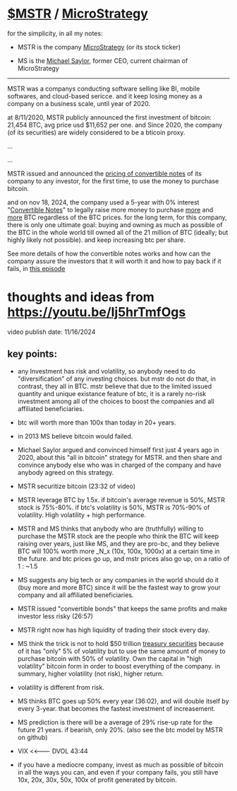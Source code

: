 # [$MSTR](https://finance.yahoo.com/quote/MSTR) / [MicroStrategy](https://www.microstrategy.com)



for the simplicity, in all my notes: 

* MSTR is the company [MicroStrategy](https://en.wikipedia.org/wiki/MicroStrategy) (or its stock ticker)

* MS is the [Michael Saylor](https://en.wikipedia.org/wiki/Michael_J._Saylor), former CEO, current chairman of MicroStrategy

----



MSTR was a companys conducting software selling like BI, mobile softwares, and cloud-based sericce. and it keep losing money as a company on a business scale, until year of 2020.



at 8/11/2020, MSTR publicly announced the first investment of bitcoin: 21,454 BTC, avg price usd $11,652 per one. and Since 2020, the company (of its securities) are widely considered to be a bticoin proxy.

...

...





MSTR issued and announced the [pricing of convertible notes](https://www.microstrategy.com/press/microstrategy-announces-pricing-of-offering-of-convertible-senior-notes_12-09-2020) of its company to any investor, for the first time, to use the money to purchase bitcoin.

and on nov 18, 2024, the company used a 5-year with 0% interest "[Convertible Notes](https://www.investopedia.com/terms/s/senior-convertible-note.asp)" to legally raise more money to purchase [more](https://www.microstrategy.com/press/microstrategy-announces-proposed-private-offering-of-1-75b-of-convertible-senior-notes_11-18-2024) and [more](https://www.microstrategy.com/press/microstrategy-announces-pricing-of-convertible-senior-notes-11-20-2024) BTC regardless of the BTC prices. for the long term, for this company, there is only one ultimate goal: buying and owning as much as possible of the BTC in the whole world till owned all of the 21 million of BTC (ideally; but highly likely not possible). and keep increasing btc per share.

See more details of how the convertible notes works and how can the company assure the investors that it will worth it and how to pay back if it fails, in [this episode](https://youtu.be/hkw0_YSeaRU?si=Dc5sqUysngf4-Avb)







# thoughts and ideas from https://youtu.be/Ij5hrTmfOgs

video publish date: 11/16/2024



## key points:

* any Investment has risk and volatility, so anybody need to do "diversification" of any investing choices. but mstr do not do that, in contrast, they all in BTC. mstr believe that due to the limited issued quantity and unique existance feature of btc, it is a rarely no-risk investment among all of the choices to boost the companies and all affiliated beneficiaries.
* btc will worth more than 100x than today in 20+ years.
* in 2013 MS believe bitcoin would failed.
* Michael Saylor argued and convinced himself first just 4 years ago in 2020, about this "all in bitcoin" strategy for MSTR. and then share and convince anybody else who was in charged of the company and have anybody agreed on this strategy.
* MSTR securitize bitcoin (23:32 of video)
* MSTR leverage BTC by 1.5x. if bitcoin's average revenue is 50%, MSTR stock is 75%-80%. if btc's volatility is 50%, MSTR is 70%-90% of volatility. High volatility + high performance.
* MSTR and MS thinks that anybody who are (truthfully) willing to purchase the MSTR stock are the people who think the BTC will keep raising over years, just like MS, and they are pro-bc, and they believe BTC will 100% worth more _N_x (10x, 100x, 1000x) at a certain time in the future. and btc prices go up, and mstr prices also go up, on a ratio of 1 : ~1.5
* MS suggests any big tech or any companies in the world should do it (buy more and more BTC) since it will be the fastest way to grow your company and all affiliated beneficiaries.
* MSTR issued "convertible bonds" that keeps the same profits and make investor less risky (26:57)
* MSTR right now has high liquidity of trading their stock every day.
* MS think the trick is not to hold $50 trillion [treasury securities](https://en.wikipedia.org/wiki/Government_bond) because of it has "only" 5% of volatility but to use the same amount of money to purchase bitcoin with 50% of volatility. Own the capital in "high volatility" bitcoin form in order to boost everything of the company. in summary, higher volatility (not risk), higher return.

* volatility is different from risk.

* MS thinks BTC goes up 50% every year (36:02), and will double itself by every 3-year. that becomes the fastest investment of increasement. 
* MS prediction is there will be a average of 29% rise-up rate for the future 21 years. if bearish, only 20%. (also see the btc model by MSTR on github)

* VIX <<--- DVOL 43:44
* if you have a mediocre company, invest as much as possible of bitcoin in all the ways you can, and even if your company fails, you still have 10x, 20x, 30x, 50x, 100x of profit generated by bitcoin.